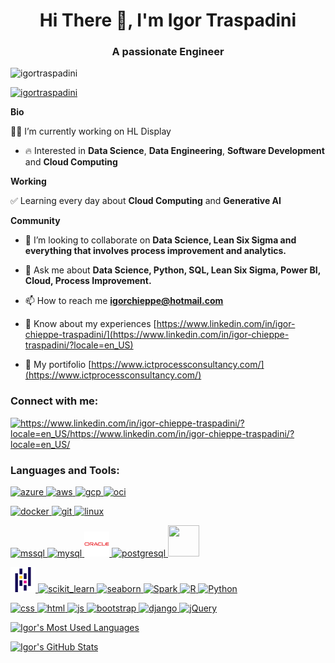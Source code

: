 <h1 align="center">Hi There 👋, I'm Igor Traspadini</h1>
<h3 align="center">A passionate Engineer</h3>

<p align="left"> <img src="https://komarev.com/ghpvc/?username=igortraspadini&label=Profile%20views&color=0e75b6&style=flat" alt="igortraspadini" /> </p>

<p align="left"> <a href="https://github.com/ryo-ma/github-profile-trophy"><img src="https://github-profile-trophy.vercel.app/?username=igortraspadini" alt="igortraspadini" /></a> </p>  


**Bio**

👷‍♂️ I’m currently working on HL Display
- 🔥 Interested in **Data Science**, **Data Engineering**, **Software Development**  and **Cloud Computing** 

**Working**

<!-- 🚀 I use daily: <code>.py</code>, <code>.sql</code>, <code>.sh</code>, <code>.vb</code>, <code>.xlsx</code> -->

✅ Learning every day about **Cloud Computing** and **Generative AI**


**Community**

- 👯 I’m looking to collaborate on **Data Science, Lean Six Sigma and everything that involves process improvement and analytics.**

- 💬 Ask me about **Data Science, Python, SQL, Lean Six Sigma, Power BI, Cloud, Process Improvement.**

- 📫 How to reach me **igorchieppe@hotmail.com**

- 📄 Know about my experiences [https://www.linkedin.com/in/igor-chieppe-traspadini/](https://www.linkedin.com/in/igor-chieppe-traspadini/?locale=en_US)

- 👀 My portifolio [https://www.ictprocessconsultancy.com/](https://www.ictprocessconsultancy.com/)

<h3 align="left">Connect with me:</h3>
<p align="left">
<a href="https://www.linkedin.com/in/igor-chieppe-traspadini/?locale=en_US/https://www.linkedin.com/in/igor-chieppe-traspadini/?locale=en_US/" target="blank"><img align="center" src="https://raw.githubusercontent.com/rahuldkjain/github-profile-readme-generator/master/src/images/icons/Social/linked-in-alt.svg" alt="https://www.linkedin.com/in/igor-chieppe-traspadini/?locale=en_US/https://www.linkedin.com/in/igor-chieppe-traspadini/?locale=en_US/" height="30" width="40" /></a>
</p>

<h3 align="left">Languages and Tools:</h3>
<p align="left"> 
<a href="https://azure.microsoft.com/en-in/" target="_blank" rel="noreferrer"> <img src="https://skillicons.dev/icons?i=azure&theme=light" alt="azure" width="40" height="40"/> </a> 
<a href="https://aws" target="_blank" rel="noreferrer"> <img src="https://skillicons.dev/icons?i=aws&theme=light" alt="aws" width="40" height="40"/> </a>
<a href="https://gcp" target="_blank" rel="noreferrer"> <img src="https://skillicons.dev/icons?i=gcp&theme=light" alt="gcp" width="40" height="40"/> </a>
<a href="https://oci" target="_blank" rel="noreferrer"> <img src="https://about.gitlab.com/images/applications/apps/oracle_cloud.jpg" alt="oci" width="40" height="40"/> </a>  
</p>
<p>
<a href="https://www.docker.com/" target="_blank" rel="noreferrer"> <img src="https://skillicons.dev/icons?i=docker&theme=light" alt="docker" width="40" height="40"/> </a> 
<a href="https://git-scm.com/" target="_blank" rel="noreferrer"> <img src="https://skillicons.dev/icons?i=git&theme=light" alt="git" width="40" height="40"/> </a> 
<!-- <a href="https://kubernetes.io" target="_blank" rel="noreferrer"> <img src="https://www.vectorlogo.zone/logos/kubernetes/kubernetes-icon.svg" alt="kubernetes" width="40" height="40"/> </a> -->
<a href="https://www.linux.org/" target="_blank" rel="noreferrer"> <img src="https://skillicons.dev/icons?i=linux&theme=light" alt="linux" width="40" height="40"/> </a> 
</p>
<p>
<a href="https://www.microsoft.com/en-us/sql-server" target="_blank" rel="noreferrer"> <img src="https://www.svgrepo.com/show/303229/microsoft-sql-server-logo.svg" alt="mssql" width="40" height="40"/> </a> 
<a href="https://www.mysql.com/" target="_blank" rel="noreferrer"> <img src="https://skillicons.dev/icons?i=mysql&theme=light" alt="mysql" width="40" height="40"/> </a>
<a href="https://www.oracle.com/" target="_blank" rel="noreferrer"> <img src="https://raw.githubusercontent.com/devicons/devicon/master/icons/oracle/oracle-original.svg" alt="oracle" width="40" height="40"/> </a> <a href="https://www.postgresql.org" target="_blank" rel="noreferrer"> <img src="https://skillicons.dev/icons?i=postgres&theme=light" alt="postgresql" width="40" height="40"/> </a>
<a> <img src="https://skillicons.dev/icons?i=sqlite&theme=light" width="50" height="50" /> </a> 
</p>  
<a href="https://pandas.pydata.org/" target="_blank" rel="noreferrer"> <img src="https://raw.githubusercontent.com/devicons/devicon/2ae2a900d2f041da66e950e4d48052658d850630/icons/pandas/pandas-original.svg" alt="pandas" width="40" height="40"/> </a> 
<a href="https://scikit-learn.org/" target="_blank" rel="noreferrer"> <img src="https://upload.wikimedia.org/wikipedia/commons/0/05/Scikit_learn_logo_small.svg" alt="scikit_learn" width="40" height="40"/> </a>
<a href="https://seaborn.pydata.org/" target="_blank" rel="noreferrer"> <img src="https://seaborn.pydata.org/_images/logo-mark-lightbg.svg" alt="seaborn" width="40" height="40"/> </a> 
<a href="https://www.r-project.org/" target="_blank" rel="noreferrer"> <img src="https://www.r-project.org/Rlogo.png" alt="Spark" width="40" height="40"/> </a> 
<a href="https://spark.apache.org/" target="_blank" rel="noreferrer"> <img src="https://th.bing.com/th?id=ABTA520CD5929E3D64E936ED087B64C6F789D842112EB67213E5297687BA7A645F9&w=80&h=80&o=6&dpr=2&pid=5.1" alt="R" width="40" height="40"/> </a> 
<a href="https://www.python.org/" target="_blank" rel="noreferrer"> <img src="https://skillicons.dev/icons?i=python&theme=light" alt="Python" width="40" height="40"/> </a>
</a> </p>
<p>
<a href="https://css" target="_blank" rel="noreferrer"> <img src="https://skillicons.dev/icons?i=css&theme=light" alt="css" width="40" height="40"/> </a>
<a href="https://html" target="_blank" rel="noreferrer"> <img src="https://skillicons.dev/icons?i=html&theme=light" alt="html" width="40" height="40"/> </a>
<a href="https://js" target="_blank" rel="noreferrer"> <img src="https://skillicons.dev/icons?i=js&theme=light" alt="js" width="40" height="40"/> </a>
<a href="https://bs" target="_blank" rel="noreferrer"> <img src="https://skillicons.dev/icons?i=bootstrap&theme=light" alt="bootstrap" width="40" height="40"/> </a>
<a href="https://django" target="_blank" rel="noreferrer"> <img src="https://skillicons.dev/icons?i=django&theme=light" alt="django" width="40" height="40"/> </a>
<a href="https://jquery.com/" target="_blank" rel="noreferrer"> <img src="https://skillicons.dev/icons?i=jquery&theme=light" alt="jQuery" width="40" height="40"/> </a>
</p>

[![Igor's Most Used Languages](https://github-readme-stats.vercel.app/api/top-langs/?username=igortraspadini&size_weight=0.25&count_weight=0.5&layout=donut&theme=highcontrast&langs_count=8)](https://github.com/igortraspadini)

[![Igor's GitHub Stats](https://github-readme-stats.vercel.app/api?username=igortraspadini&show_icons=true&theme=highcontrast)](https://github.com/igortraspadini)
<!-- <p><img align="left" src="https://github-readme-stats.vercel.app/api/top-langs?username=igortraspadini&show_icons=true&locale=en&layout=compact" alt="igortraspadini" /></p> -->

<!-- <p>&nbsp;<img align="center" src="https://github-readme-stats.vercel.app/api?username=igortraspadini&show_icons=true&locale=en" alt="igortraspadini" /></p> -->

<!-- <p><img align="center" src="https://github-readme-streak-stats.herokuapp.com/?user=igortraspadini&" alt="igortraspadini" /></p> -->

